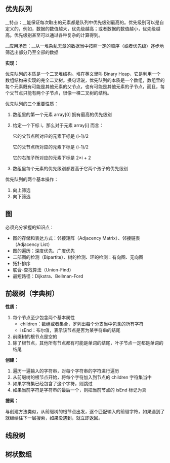 ## 优先队列

__特点：__能保证每次取出的元素都是队列中优先级别最高的。优先级别可以是自定义的，例如，数据的数值越大，优先级越高；或者数据的数值越小，优先级越高。优先级别甚至可以通过各种复杂的计算得到。

__应用场景：__从一堆杂乱无章的数据当中按照一定的顺序（或者优先级）逐步地筛选出部分乃至全部的数据

__实现：__

优先队列的本质是一个二叉堆结构。堆在英文里叫 Binary Heap，它是利用一个数组结构来实现的完全二叉树。换句话说，优先队列的本质是一个数组，数组里的每个元素既有可能是其他元素的父节点，也有可能是其他元素的子节点，而且，每个父节点只能有两个子节点，很像一棵二叉树的结构。

优先队列的三个重要性质：

1. 数组里的第一个元素 array[0] 拥有最高的优先级别

2. 给定一个下标 i，那么对于元素 array[i] 而言：

   它的父节点所对应的元素下标是 (i-1)/2

   它的父节点所对应的元素下标是 (i-1)/2

   它的右孩子所对应的元素下标是 2×i + 2

3. 数组里每个元素的优先级别都要高于它两个孩子的优先级别

优先队列的两个基本操作：

1. 向上筛选
2. 向下筛选

## 图

必须充分掌握的知识点：

- 图的存储和表达方式：邻接矩阵（Adjacency Matrix）、邻接链表（Adjacency List）
- 图的遍历：深度优先、广度优先
- 二部图的检测（Bipartite）、树的检测、环的检测：有向图、无向图
- 拓扑排序
- 联合-查找算法（Union-Find）
- 最短路径：Dijkstra、Bellman-Ford

## 前缀树（字典树）

__性质：__

1. 每个节点至少包含两个基本属性
   - children：数组或者集合，罗列出每个分支当中包含的所有字符
   - isEnd：布尔值，表示该节点是否为某字符串的结尾
2. 前缀树的根节点是空的
3. 除了根节点，其他所有节点都有可能是单词的结尾，叶子节点一定都是单词的结尾

__创建：__

1. 遍历一遍输入的字符串，对每个字符串的字符进行遍历
2. 从前缀树的根节点开始，将每个字符加入到节点的 children 字符集当中
3. 如果字符集已经包含了这个字符，则跳过
4. 如果当前字符是字符串的最后一个，则把当前节点的 isEnd 标记为真

__搜索：__

与创建方法类似，从前缀树的根节点出发，逐个匹配输入的前缀字符，如果遇到了就继续往下一层搜索，如果没遇到，就立即返回。

## 线段树

## 树状数组

